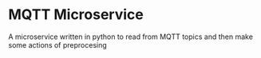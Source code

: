 # MQTT Microservice

A microservice written in python to read from MQTT topics and then make some actions of preprocesing